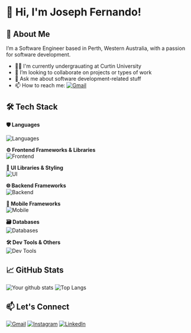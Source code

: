 # 👋 Hi, I'm Joseph Fernando!

<!--
![GitHub followers](https://img.shields.io/github/followers/axcel-blade?style=social)
![GitHub User's stars](https://img.shields.io/github/stars/axcel-blade?affiliations=OWNER%2CCOLLABORATOR%2CORGANIZATION_MEMBER&style=social)
-->

## 🚀 About Me
I’m a Software Engineer based in Perth, Western Australia, with a passion for software development.

<!-- - 
🔭 I’m currently working on [project or skill]
- 🌱 I’m currently learning [tech stack or tool]
- 👯 I’m looking to collaborate on [projects/types of work]
- 💬 Ask me about [topics you're comfortable discussing]
- ⚡ Fun fact: [something quirky or interesting]
 -->

- 🧑‍🎓 I'm currently undergrauating at Curtin University
- 👯 I’m looking to collaborate on projects or types of work
- 💬 Ask me about software development-related stuff
- 📫 How to reach me: [![Gmail](https://img.shields.io/badge/Gmail-EA4335?&logo=gmail&logoColor=white)](mailto:srikanthfernando3@gmail.com)

## 🛠️ Tech Stack
**🛡️ Languages**<br/>

![Languages](https://skillicons.dev/icons?i=bash,c,cs,css,cpp,dart,html,java,js,kotlin,php,py,swift,ts&perline=5)

<!--
![Python](https://img.shields.io/badge/Python-3776AB?style=for-the-badge&logo=python&logoColor=white)
![JavaScript](https://img.shields.io/badge/JavaScript-F7DF1E?style=for-the-badge&logo=javascript&logoColor=black)
![TypeScript](https://img.shields.io/badge/TypeScript-3178C6?style=for-the-badge&logo=typescript&logoColor=white)
![Java](https://img.shields.io/badge/Java-007396?style=for-the-badge&logo=java&logoColor=white)
![C](https://img.shields.io/badge/C-00599C?style=for-the-badge&logo=c&logoColor=white)
![C++](https://img.shields.io/badge/C++-00599C?style=for-the-badge&logo=c%2B%2B&logoColor=white)
![C#](https://img.shields.io/badge/C%23-239120?style=for-the-badge&logo=c-sharp&logoColor=white)
![Kotlin](https://img.shields.io/badge/Kotlin-7F52FF?style=for-the-badge&logo=kotlin&logoColor=white)
![Swift](https://img.shields.io/badge/Swift-FA7343?style=for-the-badge&logo=swift&logoColor=white)
![PHP](https://img.shields.io/badge/PHP-777BB4?style=for-the-badge&logo=php&logoColor=white)
![Dart](https://img.shields.io/badge/Dart-0175C2?style=for-the-badge&logo=dart&logoColor=white)
![Shell Script](https://img.shields.io/badge/Shell-89E051?style=for-the-badge&logo=gnu-bash&logoColor=black)
-->

**⚙️ Frontend Frameworks & Libraries** <br/>
![Frontend](https://skillicons.dev/icons?i=angular,gatsby,nextjs,react,vue)
<!--
![React](https://img.shields.io/badge/React-61DAFB?style=for-the-badge&logo=react&logoColor=black)
![Next.js](https://img.shields.io/badge/Next.js-000000?style=for-the-badge&logo=next.js&logoColor=white)
![Vue.js](https://img.shields.io/badge/Vue.js-4FC08D?style=for-the-badge&logo=vue.js&logoColor=white)
![Angular](https://img.shields.io/badge/Angular-DD0031?style=for-the-badge&logo=angular&logoColor=white)
-->

**🎨 UI Libraries & Styling**<br/>
![UI](https://skillicons.dev/icons?i=bootstrap,tailwind)
<!--
![TailwindCSS](https://img.shields.io/badge/Tailwind_CSS-06B6D4?style=for-the-badge&logo=tailwind-css&logoColor=white)
![Bootstrap](https://img.shields.io/badge/Bootstrap-7952B3?style=for-the-badge&logo=bootstrap&logoColor=white)
-->

**🌐 Backend Frameworks**<br/>
![Backend](https://skillicons.dev/icons?i=django,express,flask,dotnet)
<!--
![Node.js](https://img.shields.io/badge/Node.js-339933?style=for-the-badge&logo=nodedotjs&logoColor=white)
![Express.js](https://img.shields.io/badge/Express.js-000000?style=for-the-badge&logo=express&logoColor=white)
![NestJS](https://img.shields.io/badge/NestJS-E0234E?style=for-the-badge&logo=nestjs&logoColor=white)
![Django](https://img.shields.io/badge/Django-092E20?style=for-the-badge&logo=django&logoColor=white)
![Spring](https://img.shields.io/badge/Spring-6DB33F?style=for-the-badge&logo=spring&logoColor=white)
![Laravel](https://img.shields.io/badge/Laravel-FF2D20?style=for-the-badge&logo=laravel&logoColor=white)
![ASP.NET](https://img.shields.io/badge/ASP.NET-512BD4?style=for-the-badge&logo=dotnet&logoColor=white)
![.NET](https://img.shields.io/badge/.NET-512BD4?style=for-the-badge&logo=dotnet&logoColor=white)
-->

**📱 Mobile Frameworks**<br/>
![Mobile](https://skillicons.dev/icons?i=flutter,swift)
<!--
![React Native](https://img.shields.io/badge/React_Native-61DAFB?style=for-the-badge&logo=react&logoColor=black)
![Flutter](https://img.shields.io/badge/Flutter-02569B?style=for-the-badge&logo=flutter&logoColor=white)
![SwiftUI](https://img.shields.io/badge/SwiftUI-FA7343?style=for-the-badge&logo=swift&logoColor=white)
-->

**🗃️ Databases**<br/>
![Databases](https://skillicons.dev/icons?i=mysql,mongodb,postgres)
<!--
![MySQL](https://img.shields.io/badge/MySQL-4479A1?style=for-the-badge&logo=mysql&logoColor=white)
![MongoDB](https://img.shields.io/badge/MongoDB-47A248?style=for-the-badge&logo=mongodb&logoColor=white)
![MariaDB](https://img.shields.io/badge/MariaDB-003545?style=for-the-badge&logo=mariadb&logoColor=white)
![PostgreSQL](https://img.shields.io/badge/PostgreSQL-4169E1?style=for-the-badge&logo=postgresql&logoColor=white)
-->

**🛠️ Dev Tools & Others**<br/>
![Dev Tools](https://skillicons.dev/icons?i=androidstudio,docker,git,github,linux,vscode,visualstudio,wordpress&perline=5)

<!--
![Docker](https://img.shields.io/badge/Docker-2496ED?style=for-the-badge&logo=docker&logoColor=white)
![Git](https://img.shields.io/badge/Git-F05032?style=for-the-badge&logo=git&logoColor=white)
![GitHub](https://img.shields.io/badge/GitHub-181717?style=for-the-badge&logo=github&logoColor=white)
![VS Code](https://img.shields.io/badge/VS_Code-007ACC?style=for-the-badge&logo=visual-studio-code&logoColor=white)
![IntelliJ IDEA](https://img.shields.io/badge/IntelliJ_IDEA-000000?style=for-the-badge&logo=intellij-idea&logoColor=white)
![PyCharm](https://img.shields.io/badge/PyCharm-000000?style=for-the-badge&logo=pycharm&logoColor=white)
![WebStorm](https://img.shields.io/badge/WebStorm-000000?style=for-the-badge&logo=webstorm&logoColor=white)
![Notion](https://img.shields.io/badge/Notion-000000?style=for-the-badge&logo=notion&logoColor=white)
![Figma](https://img.shields.io/badge/Figma-F24E1E?style=for-the-badge&logo=figma&logoColor=white)
-->

## 📈 GitHub Stats
![Your github stats](https://github-readme-stats.vercel.app/api?username=axcel-blade&show_icons=true&theme=tokyonight)
![Top Langs](https://github-readme-stats.vercel.app/api/top-langs/?username=axcel-blade&layout=compact&theme=tokyonight)

<!--
---

## 📂 Featured Projects

### 🔹 [Project Name](https://github.com/your-username/project-repo)
> Short project description.

**Tech:** React, Node.js, MongoDB  
⭐ Stars: `xx` | 🍴 Forks: `yy`

---
-->

## 📫 Let's Connect
<!--
[![LinkedIn](https://skillicons.dev/icons?i=gmail)](mailto:srikanthfernando3@gmail.com)
[![LinkedIn](https://skillicons.dev/icons?i=instagram)](https://www.instagram.com/joseph_s_fdo)
[![LinkedIn](https://skillicons.dev/icons?i=linkedin)](www.linkedin.com/in/srikanth-fernando)
-->

[![Gmail](https://img.shields.io/badge/Gmail-EA4335?style=for-the-badge&logo=gmail&logoColor=white)](mailto:srikanthfernando3@gmail.com)
[![Instagram](https://img.shields.io/badge/Instagram-E4405F?style=for-the-badge&logo=instagram&logoColor=white)](https://www.instagram.com/joseph_s_fdo)
[![LinkedIn](https://img.shields.io/badge/LinkedIn-0077B5?style=for-the-badge&logo=linkedin&logoColor=white)](www.linkedin.com/in/srikanth-fernando)
